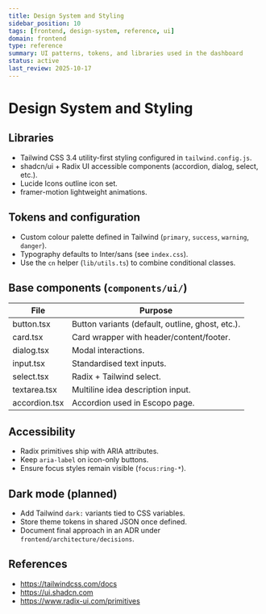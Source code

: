 ```yaml
---
title: Design System and Styling
sidebar_position: 10
tags: [frontend, design-system, reference, ui]
domain: frontend
type: reference
summary: UI patterns, tokens, and libraries used in the dashboard
status: active
last_review: 2025-10-17
---
```


# Design System and Styling

## Libraries

- Tailwind CSS 3.4  utility-first styling configured in `tailwind.config.js`.
- shadcn/ui + Radix UI  accessible components (accordion, dialog, select, etc.).
- Lucide Icons  outline icon set.
- framer-motion  lightweight animations.

## Tokens and configuration

- Custom colour palette defined in Tailwind (`primary`, `success`, `warning`, `danger`).
- Typography defaults to Inter/sans (see `index.css`).
- Use the `cn` helper (`lib/utils.ts`) to combine conditional classes.

## Base components (`components/ui/`)

| File | Purpose |
|------|---------|
| button.tsx | Button variants (default, outline, ghost, etc.). |
| card.tsx | Card wrapper with header/content/footer. |
| dialog.tsx | Modal interactions. |
| input.tsx | Standardised text inputs. |
| select.tsx | Radix + Tailwind select. |
| textarea.tsx | Multiline idea description input. |
| accordion.tsx | Accordion used in Escopo page. |

## Accessibility

- Radix primitives ship with ARIA attributes.
- Keep `aria-label` on icon-only buttons.
- Ensure focus styles remain visible (`focus:ring-*`).

## Dark mode (planned)

- Add Tailwind `dark:` variants tied to CSS variables.
- Store theme tokens in shared JSON once defined.
- Document final approach in an ADR under `frontend/architecture/decisions`.

## References

- https://tailwindcss.com/docs
- https://ui.shadcn.com
- https://www.radix-ui.com/primitives